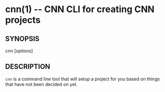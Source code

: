 # cnn(1) -- CNN CLI for creating CNN projects


## SYNOPSIS
cnn [options]


## DESCRIPTION
`cnn` is a command line tool that will setup a project for you based on
things that have not been decided on yet.
